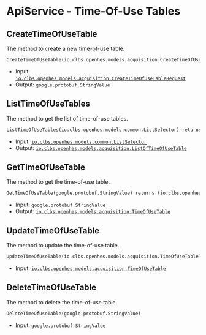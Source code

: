 # ApiService - Time-Of-Use Tables

## CreateTimeOfUseTable

The method to create a new time-of-use table.

```proto
CreateTimeOfUseTable(io.clbs.openhes.models.acquisition.CreateTimeOfUseTableRequest) returns (google.protobuf.StringValue)
```

- Input: [`io.clbs.openhes.models.acquisition.CreateTimeOfUseTableRequest`](model-io-clbs-openhes-models-acquisition-createtimeofusetablerequest.md)
- Output: `google.protobuf.StringValue`

## ListTimeOfUseTables

The method to get the list of time-of-use tables.

```proto
ListTimeOfUseTables(io.clbs.openhes.models.common.ListSelector) returns (io.clbs.openhes.models.acquisition.ListOfTimeOfUseTable)
```

- Input: [`io.clbs.openhes.models.common.ListSelector`](model-io-clbs-openhes-models-common-listselector.md)
- Output: [`io.clbs.openhes.models.acquisition.ListOfTimeOfUseTable`](model-io-clbs-openhes-models-acquisition-listoftimeofusetable.md)

## GetTimeOfUseTable

The method to get the time-of-use table.

```proto
GetTimeOfUseTable(google.protobuf.StringValue) returns (io.clbs.openhes.models.acquisition.TimeOfUseTable)
```

- Input: `google.protobuf.StringValue`
- Output: [`io.clbs.openhes.models.acquisition.TimeOfUseTable`](model-io-clbs-openhes-models-acquisition-timeofusetable.md)

## UpdateTimeOfUseTable

The method to update the time-of-use table.

```proto
UpdateTimeOfUseTable(io.clbs.openhes.models.acquisition.TimeOfUseTable)
```

- Input: [`io.clbs.openhes.models.acquisition.TimeOfUseTable`](model-io-clbs-openhes-models-acquisition-timeofusetable.md)

## DeleteTimeOfUseTable

The method to delete the time-of-use table.

```proto
DeleteTimeOfUseTable(google.protobuf.StringValue)
```

- Input: `google.protobuf.StringValue`

